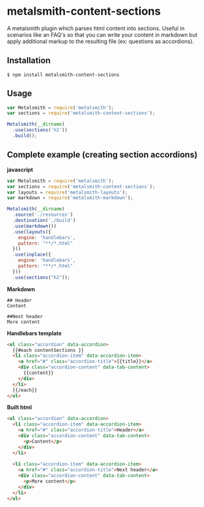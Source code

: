 # metalsmith-content-sections

A metalsmith plugin which parses html content into sections.  Useful in scenarios like an FAQ's so that you can write your content in markdown but apply additional markup to the resulting file (ex: questions as accordions).

## Installation

    $ npm install metalsmith-content-sections
    
## Usage 

```js
var Metalsmith = require('metalsmith');
var sections = require('metalsmith-content-sections');

Metalsmith(__dirname)
  .use(sections('h2'))
  .build();
```

## Complete example (creating section accordions)

**javascript**
```js
var Metalsmith = require('metalsmith');
var sections = require('metalsmith-content-sections');
var layouts = require('metalsmith-layouts');
var markdown = require('metalsmith-markdown');

Metalsmith(__dirname)
  .source('./resources')
  .destination('./build')
  .use(markdown())
  .use(layouts({
    engine: 'handlebars',
    pattern: "**/*.html"
  }))
  .use(inplace({
    engine: 'handlebars',
    pattern: "**/*.html"
  }))
  .use(sections("h2"));
```

**Markdown**
```
## Header
Content

##Next header
More content
```

**Handlebars template**
```html
<ul class="accordion" data-accordion>
  {{#each contentSections }}
  <li class="accordion-item" data-accordion-item>
    <a href="#" class="accordion-title">{{title}}</a>
    <div class="accordion-content" data-tab-content>
      {{content}}
    </div>
  </li>
  {{/each}}
</ul>
```

**Built html**
```html
<ul class="accordion" data-accordion>
  <li class="accordion-item" data-accordion-item>
    <a href="#" class="accordion-title">Header</a>
    <div class="accordion-content" data-tab-content>
      <p>Content</p>
    </div>
  </li>
  
  <li class="accordion-item" data-accordion-item>
    <a href="#" class="accordion-title">Next header</a>
    <div class="accordion-content" data-tab-content>
      <p>More content</p>
    </div>
  </li>
</ul>
```
